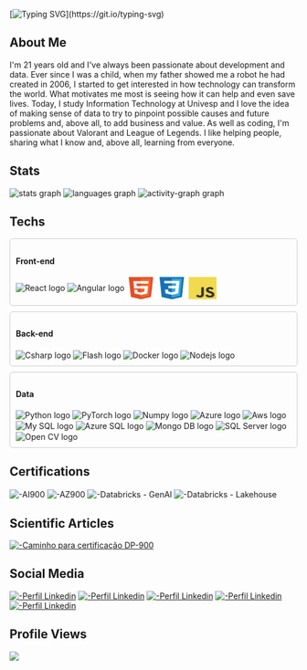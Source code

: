 [![Typing SVG](https://readme-typing-svg.herokuapp.com/?color=ffffff&size=35&center=true&vCenter=true&width=2000&lines=Se+você+entender+o+que+está+aqui,+parabéns,+você+também+é+um(a)+herói(a)+dos+dados!+:%29;Hello,+Be-Welcome!+:%29;)](https://git.io/typing-svg)

<h2 align="left">About Me</h2>

<p align="left">I'm 21 years old and I've always been passionate about development and data. Ever since I was a child, when my father showed me a robot he had created in 2006, I started to get interested in how technology can transform the world. What motivates me most is seeing how it can help and even save lives. Today, I study Information Technology at Univesp and I love the idea of making sense of data to try to pinpoint possible causes and future problems and, above all, to add business and value. As well as coding, I'm passionate about Valorant and League of Legends. I like helping people, sharing what I know and, above all, learning from everyone.</p>

<h2 align="left">Stats</h2>

<div align="left">
  <img src="https://github-readme-stats.vercel.app/api?username=pablohenrr&hide_title=false&hide_rank=false&show_icons=true&include_all_commits=true&count_private=true&disable_animations=false&theme=noctis_minimus&locale=en&hide_border=false&order=1" height="150" alt="stats graph"  />
  <img src="https://github-readme-stats.vercel.app/api/top-langs?username=pablohenrr&locale=en&hide_title=false&layout=compact&card_width=320&langs_count=5&theme=noctis_minimus&hide_border=false&order=2" height="150" alt="languages graph"  />
  <img src="https://github-readme-activity-graph.vercel.app/graph?username=pablohenrr&radius=16&theme=noctis-minimus&area=true&order=5" height="300" alt="activity-graph graph"  />
</div>

<h2 align="left">Techs</h2>

 <div style="border: 1px solid #ccc; border-radius: 5px; padding: 10px; margin-bottom: 10px;">
    <h4>Front-end</h4>
    <img align="center" alt="React logo" height="40" width="50" src="https://cdn.jsdelivr.net/gh/devicons/devicon/icons/react/react-original.svg" />
    <img align="center" alt="Angular logo" height="40" width="50" src="https://cdn.jsdelivr.net/gh/devicons/devicon/icons/angular/angular-original.svg" />
    <img align="center" alt="HTML logo" height="40" width="50" src="https://raw.githubusercontent.com/devicons/devicon/master/icons/html5/html5-original.svg">
    <img align="center" alt="CSS logo" height="40" width="50" src="https://raw.githubusercontent.com/devicons/devicon/master/icons/css3/css3-original.svg">
    <img align="center" alt="JavaScript logo" height="40" width="50" src="https://raw.githubusercontent.com/devicons/devicon/master/icons/javascript/javascript-original.svg">
  </div>
  <div style="border: 1px solid #ccc; border-radius: 5px; padding: 10px; margin-bottom: 10px;">
    <h4>Back-end</h4>
    <img align="center" alt="Csharp logo" height="40" width="50" src="https://cdn.jsdelivr.net/gh/devicons/devicon/icons/csharp/csharp-original.svg" />
    <img align="center" alt="Flash logo" height="40" width="50" src="https://cdn.jsdelivr.net/gh/devicons/devicon/icons/flask/flask-original.svg" />
    <img align="center" alt="Docker logo" height="40" width="50" src="https://cdn.jsdelivr.net/gh/devicons/devicon/icons/docker/docker-original.svg">
    <img align="center" alt="Nodejs logo" height="40" width="50" src="https://cdn.jsdelivr.net/gh/devicons/devicon/icons/nodejs/nodejs-original.svg">
  </div>
  <div style="border: 1px solid #ccc; border-radius: 5px; padding: 10px; margin-bottom: 10px;">
    <h4>Data</h4>
    <img align="center" alt="Python logo" height="40" width="50" src="https://cdn.jsdelivr.net/gh/devicons/devicon/icons/python/python-original.svg" />
    <img align="center" alt="PyTorch logo" height="40" width="50" src="https://cdn.jsdelivr.net/gh/devicons/devicon/icons/pytorch/pytorch-original.svg" />
    <img align="center" alt="Numpy logo" height="40" width="50" src="https://cdn.jsdelivr.net/gh/devicons/devicon/icons/numpy/numpy-original.svg">
    <img align="center" alt="Azure logo" height="40" width="50" src="https://skillicons.dev/icons?i=azure">
    <img align="center" alt="Aws logo" height="40" width="50" src="https://skillicons.dev/icons?i=aws">
    <img align="center" alt="My SQL logo" height="40" width="50" src="https://cdn.jsdelivr.net/gh/devicons/devicon/icons/mysql/mysql-original-wordmark.svg" />
    <img align="center" alt="Azure SQL logo" height="40" width="50" src="https://cdn.jsdelivr.net/gh/devicons/devicon@latest/icons/azuresqldatabase/azuresqldatabase-original.svg" />
    <img align="center" alt="Mongo DB logo" height="40" width="50" src="https://cdn.jsdelivr.net/gh/devicons/devicon/icons/mongodb/mongodb-original.svg" />
    <img align="center" alt="SQL Server logo" height="40" width="50" src="https://cdn.jsdelivr.net/gh/devicons/devicon/icons/microsoftsqlserver/microsoftsqlserver-plain.svg" />
    <img align="center" alt="Open CV logo" height="40" width="50" src="https://cdn.jsdelivr.net/gh/devicons/devicon/icons/opencv/opencv-original.svg" />
  </div>

<div style="display: inline_block">
  <h2>Certifications</h2>
  <img align="center" alt="-AI900" height="70" width="70" src="https://images.credly.com/size/220x220/images/4136ced8-75d5-4afb-8677-40b6236e2672/azure-ai-fundamentals-600x600.png" />
  <img align="center" alt="-AZ900" height="70" width="70" src="https://learn.microsoft.com/pt-br/media/learn/certification/badges/microsoft-certified-fundamentals-badge.svg" />
  <img align="center" alt="-Databricks - GenAI" height="75" width="70" src="https://api.accredible.com/v1/frontend/credential_website_embed_image/badge/112784198" />
  <img align="center" alt="-Databricks - Lakehouse" height="75" width="70" src="https://api.accredible.com/v1/frontend/credential_website_embed_image/badge/112582749" />
</div>

<div style="display: inline_block">
  <h2>Scientific Articles</h2>
  <a href="https://www.linkedin.com/pulse/caminho-para-certifica%C3%A7%C3%A3o-dp-900-jefferson-savidotti-d5s1f/" target="_blank"><img alt="-Caminho para certificação DP-900" height="50" width="50" src="https://cdn.jsdelivr.net/gh/devicons/devicon@latest/icons/linkedin/linkedin-original.svg" target="_blank"></a>
</div>

<div style="display: inline_block">
  <h2>Social Media</h2>
  <a href="https://www.linkedin.com/in/pablo-henrique-de-souza-a48125239/" target="_blank"><img alt="-Perfil Linkedin" height="40" width="50" src="https://raw.githubusercontent.com/maurodesouza/profile-readme-generator/master/src/assets/icons/social/linkedin/default.svg" target="_blank"></a>
  <a href="https://www.youtube.com/@p4blinz" target="_blank"><img alt="-Perfil Linkedin" height="40" width="50" src="https://raw.githubusercontent.com/maurodesouza/profile-readme-generator/master/src/assets/icons/social/youtube/default.svg" target="_blank"></a>
  <a href="mailto:pablo.souzanegocios@outlook.com" target="_blank"><img alt="-Perfil Linkedin" height="40" width="50" src="https://raw.githubusercontent.com/maurodesouza/profile-readme-generator/master/src/assets/icons/social/microsoft-outlook/default.svg" target="_blank"></a>
  <a href="https://www.instagram.com/pablinsouza_" target="_blank"><img alt="-Perfil Linkedin" height="40" width="50" src="https://raw.githubusercontent.com/maurodesouza/profile-readme-generator/master/src/assets/icons/social/instagram/default.svg" target="_blank"></a>
  <a href="https://www.twitch.tv/p4blinz" target="_blank"><img alt="-Perfil Linkedin" height="40" width="50" src="https://raw.githubusercontent.com/maurodesouza/profile-readme-generator/master/src/assets/icons/social/twitch/default.svg" target="_blank"></a>

<h2 align="left">Profile Views</h2>

<div align="left">
  <img src="https://profile-counter.glitch.me/pablohenrr/count.svg?"  />
</div>
